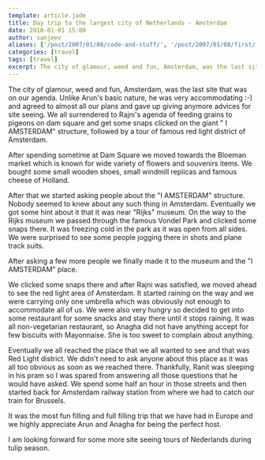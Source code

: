 ```yaml
---
template: article.jade
title: Day trip to the largest city of Netherlands - Amsterdam
date: 2010-01-01 15:00
author: sanjeev
aliases: ['/post/2007/01/08/code-and-stuff/', '/post/2007/01/08/first/', '/post/2008/01/08/first']
categories: [travel]
tags: [travel]
excerpt: The city of glamour, weed and fun, Amsterdam, was the last site that was on our agenda of Netherlands trip.
---
```


The city of glamour, weed and fun, Amsterdam, was the last site that was on our agenda. Unlike Arun's basic nature, he was very accommodating :-) and agreed to almost all our plans and gave up giving anymore advices for site seeing. We all surrendered to Rajni's agenda of feeding grains to pigeons on dam square and get some snaps clicked on the giant " I AMSTERDAM" structure, followed by a tour of famous red light district of Amsterdam.

After spending sometime at Dam Square we moved towards the Bloeman market which is known for wide variety of flowers and souvenirs items. We bought some small wooden shoes, small windmill replicas and famous cheese of Holland.

After that we started asking people about the "I AMSTERDAM" structure. Nobody seemed to knew about any such thing in Amsterdam. Eventually we got some hint about it that it was near "Rijks" museum. On the way to the Rijks museum we passed through the famous Vondel Park and clicked some snaps there. It was freezing cold in the park as it was open from all sides. We were surprised to see some people jogging there in shots and plane track suits. 

<span class="more"></span>

After asking a few more people we finally made it to the museum and the "I AMSTERDAM" place. 

We clicked some snaps there and after Rajni was satisfied, we moved ahead to see the red light area of Amsterdam. It started raining on the way and we were carrying only one umbrella which was obviously not enough to accommodate all of us.  We were also very hungry so decided to get into some restaurant for some snacks and stay there until it stops raining.
It was all non-vegetarian restaurant, so Anagha did not have anything accept for few biscuits with Mayonnaise. She is too sweet to complain about anything.

Eventually we all reached the place that we all wanted to see and that was Red Light district. We didn't need to ask anyone about this place as it was all too obvious as soon as we reached there. Thankfully, Ranit was sleeping in his pram so I was spared from answering all those questions that he would have asked. We spend some half an hour in those streets and then started back for Amsterdam railway station from where we had to catch our train for Brussels.

It was the most fun filling and full filling trip that we have had in Europe and we highly appreciate Arun and Anagha for being the perfect host. 

I am looking forward for some more site seeing tours of Nederlands during tulip season. 